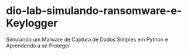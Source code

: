 # dio-lab-simulando-ransomware-e-Keylogger
Simulando um Malware de Captura de Dados Simples em Python e Aprendendo a se Proteger

